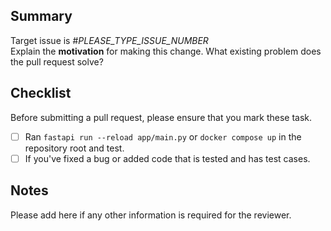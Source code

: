 ## Summary

Target issue is #_PLEASE_TYPE_ISSUE_NUMBER_  
Explain the **motivation** for making this change. What existing problem does the pull request solve?

## Checklist

Before submitting a pull request, please ensure that you mark these task.

- [ ] Ran `fastapi run --reload app/main.py` or `docker compose up` in the repository root and test.
- [ ] If you've fixed a bug or added code that is tested and has test cases.

## Notes

Please add here if any other information is required for the reviewer.

